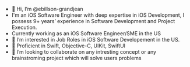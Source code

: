 - 👋 Hi, I’m @ebillson-grandjean
- I'm an iOS Software Engineer with deep expertise in iOS Development, I possess 9+ years’ experience in Software Development and Project Execution.
- Currently working as an iOS Software Engineer/SME in the US
- 👀 I’m interested in Job Roles in iOS Software Developement in the US.
- 🌱 Proficient in Swift, Objective-C, UIKit, SwiftUI
- 💞️ I’m looking to collaborate on any intresting concept or any brainstroming project which will solve users problems

<!---
ebillson-grandjean/ebillson-grandjean is a ✨ special ✨ repository because its `README.md` (this file) appears on your GitHub profile.
You can click the Preview link to take a look at your changes.
--->
